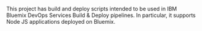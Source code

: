 This project has build and deploy scripts intended to be used in IBM Bluemix DevOps Services Build & Deploy pipelines. 
In particular, it supports Node JS applications deployed on Bluemix.

